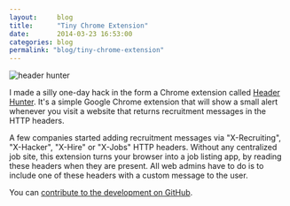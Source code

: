 ```yaml
---
layout:     blog
title:      "Tiny Chrome Extension"
date:       2014-03-23 16:53:00
categories: blog
permalink: "blog/tiny-chrome-extension"
---
```


<img alt="header hunter" src="{% asset_path blog/headerhunter.jpg %}" />

I made a silly one-day hack in the form a Chrome extension called [Header Hunter](https://chrome.google.com/webstore/detail/headerhunter/almeoedichpmgpjhobhenfacacpohbma). It's a simple Google Chrome extension that will show a small alert whenever you visit a website that returns recruitment messages in the HTTP headers.

A few companies started adding recruitment messages via "X-Recruiting", "X-Hacker", "X-Hire" or "X-Jobs" HTTP headers. Without any centralized job site, this extension turns your browser into a job listing app, by reading these headers when they are present. All web admins have to do is to include one of these headers with a custom message to the user.

You can [contribute to the development on GitHub](https://github.com/runemadsen/headerhunter).